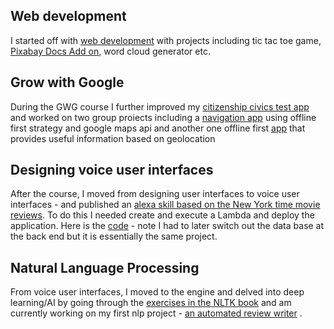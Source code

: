 ## Web development
I started off with [web development](http://www.learnin60seconds.com/static/tgportfolio/index.html) with projects including tic tac toe game, [Pixabay Docs Add on](https://chrome.google.com/webstore/detail/pixabay-free-images/joobpkaagmlbkkcijfepmlieedgmmdbj), word cloud generator etc. 
## Grow with Google
During the GWG course I further improved my [citizenship civics test app](https://github.com/tanyagupta/offline-uscitizenship-flashcards) and worked on two group proiects including a [navigation app](https://github.com/tanyagupta/Navi) using offline first strategy and google maps api and another one offline first [app](https://github.com/tanyagupta/gwg-women-techmakers) that provides useful information based on geolocation 
## Designing voice user interfaces
After the course, I moved from designing user interfaces to voice user interfaces - and published an [alexa skill based on the New York time movie reviews](https://www.amazon.com/New-York-Times-Movie-Reviews/dp/B07RFKF6T5). To do this I needed create and execute a Lambda and deploy the application. Here is the [code](https://github.com/tanyagupta/worldbankgroupfactskills) - note I had to later switch out the data base at the back end but it is essentially the same project. 
## Natural Language Processing
From voice user interfaces, I moved to the engine and delved into deep learning/AI by going through the [exercises in the NLTK book](https://github.com/tanyagupta/nlp) and am currently working on my first nlp project - 
[an automated review writer](https://github.com/tanyagupta/review-writer) . 


